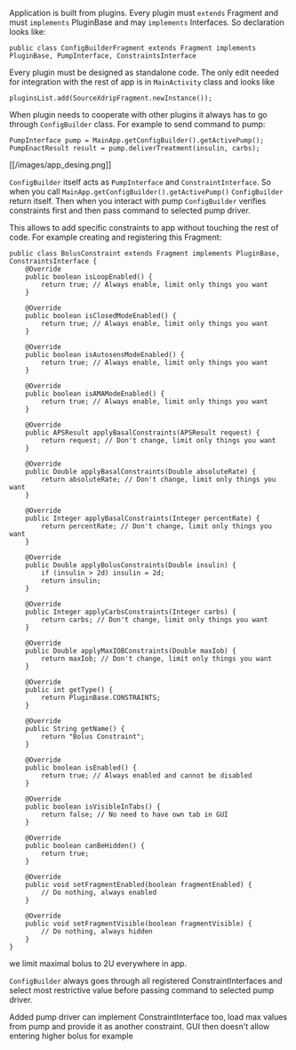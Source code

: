 Application is built from plugins.
Every plugin must `extends` Fragment and must `implements` PluginBase and may `implements` Interfaces. 
So declaration looks like:

`public class ConfigBuilderFragment extends Fragment implements PluginBase, PumpInterface, ConstraintsInterface`

Every plugin must be designed as standalone code. The only edit needed for integration with the rest of app is in `MainActivity` class and looks like 

`pluginsList.add(SourceXdripFragment.newInstance());`

When plugin needs to cooperate with other plugins it always has to go through `ConfigBuilder` class. For example to send command to pump:
```
PumpInterface pump = MainApp.getConfigBuilder().getActivePump();
PumpEnactResult result = pump.deliverTreatment(insulin, carbs);
```

[[/images/app_desing.png]]

`ConfigBuilder` itself acts as `PumpInterface` and `ConstraintInterface`. So when you call `MainApp.getConfigBuilder().getActivePump()` `ConfigBuilder` return itself. Then when you interact with pump `ConfigBuilder` verifies constraints first and then pass command to selected pump driver.

This allows to add specific constraints to app without touching the rest of code. For example creating and registering this Fragment:
```
public class BolusConstraint extends Fragment implements PluginBase, ConstraintsInterface {
    @Override
    public boolean isLoopEnabled() {
        return true; // Always enable, limit only things you want
    }

    @Override
    public boolean isClosedModeEnabled() {
        return true; // Always enable, limit only things you want
    }

    @Override
    public boolean isAutosensModeEnabled() {
        return true; // Always enable, limit only things you want
    }

    @Override
    public boolean isAMAModeEnabled() {
        return true; // Always enable, limit only things you want
    }

    @Override
    public APSResult applyBasalConstraints(APSResult request) {
        return request; // Don't change, limit only things you want
    }

    @Override
    public Double applyBasalConstraints(Double absoluteRate) {
        return absoluteRate; // Don't change, limit only things you want
    }

    @Override
    public Integer applyBasalConstraints(Integer percentRate) {
        return percentRate; // Don't change, limit only things you want
    }

    @Override
    public Double applyBolusConstraints(Double insulin) {
        if (insulin > 2d) insulin = 2d;
        return insulin;
    }

    @Override
    public Integer applyCarbsConstraints(Integer carbs) {
        return carbs; // Don't change, limit only things you want
    }

    @Override
    public Double applyMaxIOBConstraints(Double maxIob) {
        return maxIob; // Don't change, limit only things you want
    }

    @Override
    public int getType() {
        return PluginBase.CONSTRAINTS;
    }

    @Override
    public String getName() {
        return "Bolus Constraint";
    }

    @Override
    public boolean isEnabled() {
        return true; // Always enabled and cannot be disabled
    }

    @Override
    public boolean isVisibleInTabs() {
        return false; // No need to have own tab in GUI
    }

    @Override
    public boolean canBeHidden() {
        return true;
    }

    @Override
    public void setFragmentEnabled(boolean fragmentEnabled) {
        // Do nothing, always enabled
    }

    @Override
    public void setFragmentVisible(boolean fragmentVisible) {
        // Do nothing, always hidden
    }
}
```
we limit maximal bolus to 2U everywhere in app.

`ConfigBuilder` always goes through all registered ConstraintInterfaces and select most restrictive value before passing command to selected pump driver.

Added pump driver can implement ConstraintInterface too, load max values from pump and provide it as another constraint. GUI then doesn't allow entering higher bolus for example